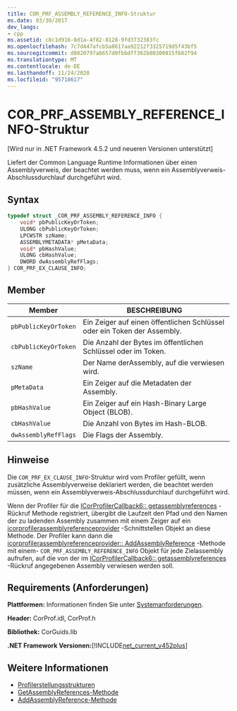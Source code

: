 ```yaml
---
title: COR_PRF_ASSEMBLY_REFERENCE_INFO-Struktur
ms.date: 03/30/2017
dev_langs:
- cpp
ms.assetid: c8c1d916-8d1a-4f82-8128-9fd3732383fc
ms.openlocfilehash: 7c7d447afcb5a8617aa92212f3325719d5f43bf5
ms.sourcegitcommit: d8020797a6657d0fbbdff362b80300815f682f94
ms.translationtype: MT
ms.contentlocale: de-DE
ms.lasthandoff: 11/24/2020
ms.locfileid: "95718617"
---
```

# <a name="cor_prf_assembly_reference_info-structure"></a>COR_PRF_ASSEMBLY_REFERENCE_INFO-Struktur

[Wird nur in .NET Framework 4.5.2 und neueren Versionen unterstützt]  
  
 Liefert der Common Language Runtime Informationen über einen Assemblyverweis, der beachtet werden muss, wenn ein Assemblyverweis-Abschlussdurchlauf durchgeführt wird.  
  
## <a name="syntax"></a>Syntax  
  
```cpp  
typedef struct _COR_PRF_ASSEMBLY_REFERENCE_INFO {  
    void* pbPublicKeyOrToken;  
    ULONG cbPublicKeyOrToken;  
    LPCWSTR szName;  
    ASSEMBLYMETADATA* pMetaData;  
    void* pbHashValue;  
    ULONG cbHashValue;  
    DWORD dwAssemblyRefFlags;  
} COR_PRF_EX_CLAUSE_INFO;  
```  
  
## <a name="members"></a>Member  
  
|Member|BESCHREIBUNG|  
|------------|-----------------|  
|`pbPublicKeyOrToken`|Ein Zeiger auf einen öffentlichen Schlüssel oder ein Token der Assembly.|  
|`cbPublicKeyOrToken`|Die Anzahl der Bytes im öffentlichen Schlüssel oder im Token.|  
|`szName`|Der Name derAssembly, auf die verwiesen wird.|  
|`pMetaData`|Ein Zeiger auf die Metadaten der Assembly.|  
|`pbHashValue`|Ein Zeiger auf ein Hash-Binary Large Object (BLOB).|  
|`cbHashValue`|Die Anzahl von Bytes im Hash-BLOB.|  
|`dwAssemblyRefFlags`|Die Flags der Assembly.|  
  
## <a name="remarks"></a>Hinweise  

 Die `COR_PRF_EX_CLAUSE_INFO`-Struktur wird vom Profiler gefüllt, wenn zusätzliche Assemblyverweise deklariert werden, die beachtet werden müssen, wenn ein Assemblyverweis-Abschlussdurchlauf durchgeführt wird.  
  
 Wenn der Profiler für die [ICorProfilerCallback6:: getassemblyreferences](icorprofilercallback6-getassemblyreferences-method.md) -Rückruf Methode registriert, übergibt die Laufzeit den Pfad und den Namen der zu ladenden Assembly zusammen mit einem Zeiger auf ein [icorprofilerassemblyreferenceprovider](icorprofilerassemblyreferenceprovider-interface.md) -Schnittstellen Objekt an diese Methode. Der Profiler kann dann die [icorprofilerassemblyreferenceprovider:: AddAssemblyReference](icorprofilerassemblyreferenceprovider-addassemblyreference-method.md) -Methode mit einem- `COR_PRF_ASSEMBLY_REFERENCE_INFO` Objekt für jede Zielassembly aufrufen, auf die von der im [ICorProfilerCallback6:: getassemblyreferences](icorprofilercallback6-getassemblyreferences-method.md) -Rückruf angegebenen Assembly verwiesen werden soll.  
  
## <a name="requirements"></a>Requirements (Anforderungen)  

 **Plattformen:** Informationen finden Sie unter [Systemanforderungen](../../get-started/system-requirements.md).  
  
 **Header:** CorProf.idl, CorProf.h  
  
 **Bibliothek:** CorGuids.lib  
  
 **.NET Framework Versionen:**[!INCLUDE[net_current_v452plus](../../../../includes/net-current-v452plus-md.md)]  
  
## <a name="see-also"></a>Weitere Informationen

- [Profilerstellungsstrukturen](profiling-structures.md)
- [GetAssemblyReferences-Methode](icorprofilercallback6-getassemblyreferences-method.md)
- [AddAssemblyReference-Methode](icorprofilerassemblyreferenceprovider-addassemblyreference-method.md)
